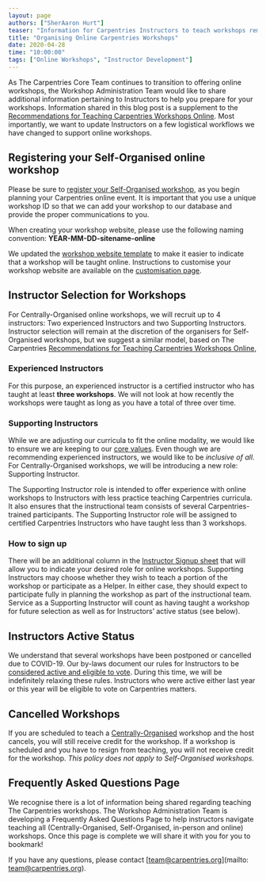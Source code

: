 ```yaml
---
layout: page
authors: ["SherAaron Hurt"]
teaser: "Information for Carpentries Instructors to teach workshops remotely"
title: "Organising Online Carpentries Workshops"
date: 2020-04-28
time: "10:00:00"
tags: ["Online Workshops", "Instructor Development"]
---
```


As The Carpentries Core Team continues to transition to offering online workshops, the Workshop Administration Team would like to share additional information pertaining to Instructors to help you prepare for your workshops. Information shared in this blog post is a supplement to the [Recommendations for Teaching Carpentries Workshops Online](https://carpentries.org/online-workshop-recommendations/). Most importantly, we want to update Instructors on a few logistical workflows we have changed to support online workshops.

## Registering your Self-Organised online workshop

Please be sure to [register your Self-Organised workshop](https://amy.carpentries.org/forms/self-organised/), as you begin planning your Carpentries online event. It is important that you use a unique workshop ID so that we can add your workshop to our database and provide the proper communications to you.

When creating your workshop website, please use the following naming convention: **YEAR-MM-DD-sitename-online**

We updated the [workshop website template](https://github.com/carpentries/workshop-template) to make it easier to indicate that a workshop will be taught online. Instructions to customise your workshop website are available on the [customisation page](https://carpentries.github.io/workshop-template/customization/index.html).

## Instructor Selection for Workshops
For Centrally-Organised online workshops, we will recruit up to 4 instructors: Two experienced Instructors and two Supporting Instructors. Instructor selection will remain at the discretion of the organisers for Self-Organised workshops, but we suggest a similar model, based on The Carpentries [Recommendations for Teaching Carpentries Workshops Online](https://carpentries.org/online-workshop-recommendations/),

### Experienced Instructors

For this purpose, an experienced instructor is a certified instructor who has taught at least **three workshops**. We will not look at how recently the workshops were taught as long as you have a total of three over time.

### Supporting Instructors

While we are adjusting our curricula to fit the online modality, we would like to ensure we are keeping to our [core values](https://carpentries.org/values/). Even though we are recommending experienced instructors, we would like to be *inclusive of all*. For Centrally-Organised workshops, we will be introducing a new role: Supporting Instructor.

The Supporting Instructor role is intended to offer experience with online workshops to Instructors with less practice teaching Carpentries curricula. It also ensures that the instructional team consists of several Carpentries-trained participants.  The Supporting Instructor role will be assigned to certified Carpentries Instructors who have taught less than 3 workshops.

### How to sign up
There will be an additional column in the [Instructor Signup sheet](https://docs.google.com/spreadsheets/d/1YhTAzEalDqKUowgej7aRa7E1K0XcB6ZezoVUt6VN2qY/edit#gid=0) that will allow you to indicate your desired role for online workshops. Supporting Instructors may choose whether they wish to teach a portion of the workshop or participate as a Helper. In either case, they should expect to participate fully in planning the workshop as part of the instructional team. Service as a Supporting Instructor will count as having taught a workshop for future selection as well as for Instructors’ active status (see below).  

## Instructors Active Status

We understand that several workshops have been postponed or cancelled due to COVID-19. Our by-laws document our rules for Instructors to be [considered active and eligible to vote](https://docs.carpentries.org/topic_folders/governance/bylaws.html#eligibility-rights-and-termination-for-voting-members). During this time, we will be indefinitely relaxing these rules. Instructors who were active either last year or this year will be eligible to vote on Carpentries matters.

## Cancelled Workshops

If you are scheduled to teach a [Centrally-Organised](https://carpentries.org/workshops/#workshop-organising) workshop and the host cancels, you will still receive credit for the workshop. If a workshop is scheduled and you have to resign from teaching, you will not receive credit for the workshop. *This policy does not apply to Self-Organised workshops.*


## Frequently Asked Questions Page

We recognise there is a lot of information being shared regarding teaching The Carpentries workshops. The Workshop Administration Team is developing a Frequently Asked Questions Page to help instructors navigate teaching all (Centrally-Organised, Self-Organised, in-person and online) workshops. Once this page is complete we will share it with you for you to bookmark!  

If you have any questions, please contact [team@carpentries.org](mailto: team@carpentries.org).
